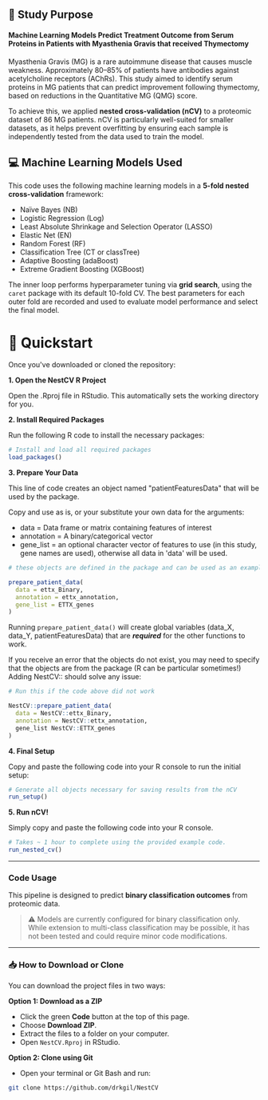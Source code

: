 ## 🧪 Study Purpose 

#### Machine Learning Models Predict Treatment Outcome from Serum Proteins in Patients with Myasthenia Gravis that received Thymectomy

Myasthenia Gravis (MG) is a rare autoimmune disease that causes muscle weakness. Approximately 80–85% of patients have antibodies against acetylcholine receptors (AChRs).
This study aimed to identify serum proteins in MG patients that can predict improvement following thymectomy, based on reductions in the Quantitative MG (QMG) score.

To achieve this, we applied **nested cross-validation (nCV)** to a proteomic dataset of 86 MG patients. nCV is particularly well-suited for smaller datasets, as it helps prevent overfitting by ensuring each sample is independently tested from the data used to train the model.

## 💻 Machine Learning Models Used 

This code uses the following machine learning models in a **5-fold nested cross-validation** framework:

- Naïve Bayes (NB)
- Logistic Regression (Log)
- Least Absolute Shrinkage and Selection Operator (LASSO)
- Elastic Net (EN)
- Random Forest (RF)
- Classification Tree (CT or classTree)
- Adaptive Boosting (adaBoost)
- Extreme Gradient Boosting (XGBoost)

The inner loop performs hyperparameter tuning via **grid search**, using the `caret` package with its default 10-fold CV. The best parameters for each outer fold are recorded and used to evaluate model performance and select the final model.

# 🚀 Quickstart
Once you've downloaded or cloned the repository:

**1. Open the NestCV R Project**

Open the .Rproj file in RStudio. This automatically sets the working directory for you.

**2. Install Required Packages**

Run the following R code to install the necessary packages:
```r 
# Install and load all required packages
load_packages()
```

**3. Prepare Your Data**

This line of code creates an object named "patientFeaturesData" that will be used by the package. 
 
Copy and use as is, or your substitute your own data for the arguments: 
 
 - data = Data frame or matrix containing features of interest
 - annotation = A binary/categorical vector
 - gene_list = an optional character vector of features to use (in this study, gene names are used), otherwise all data in 'data' will be used.

```r
# these objects are defined in the package and can be used as an example!

prepare_patient_data(
  data = ettx_Binary, 
  annotation = ettx_annotation, 
  gene_list = ETTX_genes
)

```
Running `prepare_patient_data()` will create global variables (data_X, data_Y, patientFeaturesData) that are _**required**_ for the other functions to work.

If you receive an error that the objects do not exist, you may need to specify that the objects are from the package (R can be particular sometimes!) Adding NestCV:: should solve any issue:

```r
# Run this if the code above did not work

NestCV::prepare_patient_data(
  data = NestCV::ettx_Binary, 
  annotation = NestCV::ettx_annotation, 
  gene_list NestCV::ETTX_genes
)
```


**4. Final Setup** 

Copy and paste the following code into your R console to run the initial setup:

```r
# Generate all objects necessary for saving results from the nCV 
run_setup()
```

**5. Run nCV!**

Simply copy and paste the following code into your R console. 

```r
# Takes ~ 1 hour to complete using the provided example code.
run_nested_cv()
```

*** 

### Code Usage

This pipeline is designed to predict **binary classification outcomes** from proteomic data.

>⚠ Models are currently configured for binary classification only. While extension to multi-class classification may be possible, it has not been tested and could require minor code modifications.


*** 

### 📥 How to Download or Clone

You can download the project files in two ways:

**Option 1: Download as a ZIP**
- Click the green **Code** button at the top of this page.
- Choose **Download ZIP**.
- Extract the files to a folder on your computer.
- Open `NestCV.Rproj` in RStudio.



**Option 2: Clone using Git**
- Open your terminal or Git Bash and run:
```bash
git clone https://github.com/drkgil/NestCV
```
